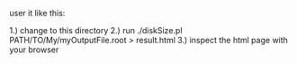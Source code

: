 user it like this:

1.) change to this directory
2.) run ./diskSize.pl  PATH/TO/My/myOutputFile.root > result.html
3.) inspect the html page with your browser